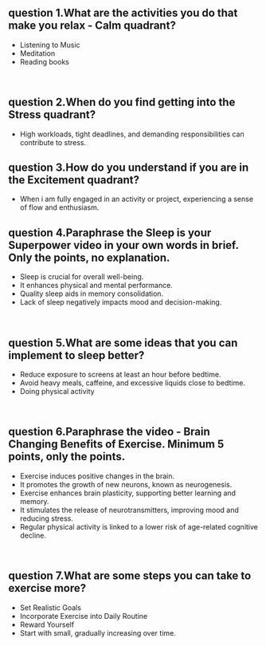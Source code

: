 ## question 1.What are the activities you do that make you relax - Calm quadrant?
* Listening to Music
* Meditation 
* Reading books

<br>

## question 2.When do you find getting into the Stress quadrant?
* High workloads, tight deadlines, and demanding responsibilities can contribute to stress.


## question 3.How do you understand if you are in the Excitement quadrant?
* When i am fully engaged in an activity or project, experiencing a sense of flow and enthusiasm.<br>

## question 4.Paraphrase the Sleep is your Superpower video in your own words in brief. Only the points, no explanation.
* Sleep is crucial for overall well-being.
* It enhances physical and mental performance.
* Quality sleep aids in memory consolidation.
* Lack of sleep negatively impacts mood and decision-making.
<br>

## question 5.What are some ideas that you can implement to sleep better?
* Reduce exposure to screens at least an hour before bedtime.
* Avoid heavy meals, caffeine, and excessive liquids close to bedtime.
* Doing physical activity
<br>

## question 6.Paraphrase the video - Brain Changing Benefits of Exercise. Minimum 5 points, only the points.
* Exercise induces positive changes in the brain.
* It promotes the growth of new neurons, known as neurogenesis.
* Exercise enhances brain plasticity, supporting better learning and memory.
* It stimulates the release of neurotransmitters, improving mood and reducing stress.
* Regular physical activity is linked to a lower risk of age-related cognitive decline.
<br>

## question 7.What are some steps you can take to exercise more?
* Set Realistic Goals
* Incorporate Exercise into Daily Routine
* Reward Yourself
* Start with small, gradually increasing over time.

